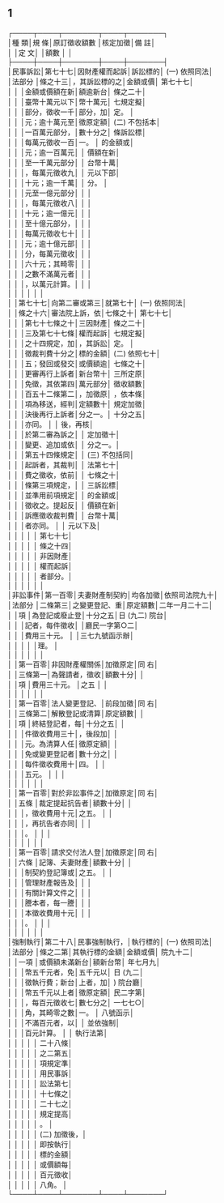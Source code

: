 1
-
┌────┬────┬───────┬────┬───────┐  
│種    類│規    條│原訂徵收額數  │核定加徵│備          註│  
│        │定    文│              │額數    │              │  
├────┼────┼───────┼────┼───────┤  
│民事訴訟│第七十七│因財產權而起訴│訴訟標的│ (一) 依照同法│  
│法部分  │條之十三│，其訴訟標的之│金額或價│      第七十七│  
│        │        │金額或價額在新│額逾新台│      條之二十│  
│        │        │臺幣十萬元以下│幣十萬元│      七規定擬│  
│        │        │部分，徵收一千│部分，加│      定。    │  
│        │        │元；逾十萬元至│徵原定額│ (二) 不包括本│  
│        │        │一百萬元部分，│數十分之│      條訴訟標│  
│        │        │每萬元徵收一百│一。    │      的金額或│  
│        │        │元；逾一百萬元│        │      價額在新│  
│        │        │至一千萬元部分│        │      台幣十萬│  
│        │        │，每萬元徵收九│        │      元以下部│  
│        │        │十元；逾一千萬│        │      分。    │  
│        │        │元至一億元部分│        │              │  
│        │        │，每萬元徵收八│        │              │  
│        │        │十元；逾一億元│        │              │  
│        │        │至十億元部分，│        │              │  
│        │        │每萬元徵收七十│        │              │  
│        │        │元；逾十億元部│        │              │  
│        │        │分，每萬元徵收│        │              │  
│        │        │六十元；其畸零│        │              │  
│        │        │之數不滿萬元者│        │              │  
│        │        │，以萬元計算。│        │              │  
│        │        │              │        │              │  
│        │第七十七│向第二審或第三│就第七十│ (一) 依照同法│  
│        │條之十六│審法院上訴，依│七條之十│      第七十七│  
│        │        │第七十七條之十│三因財產│      條之二十│  
│        │        │三及第七十七條│權而起訴│      七規定擬│  
│        │        │之十四規定，加│，其訴訟│      定。    │  
│        │        │徵裁判費十分之│標的金額│ (二) 依照七十│  
│        │        │五；發回或發交│或價額逾│      七條之十│  
│        │        │更審再行上訴者│新台幣十│      三所定原│  
│        │        │免徵，其依第四│萬元部分│      徵收額數│  
│        │        │百五十二條第二│，加徵原│      ，依本條│  
│        │        │項為移送，經判│定額數十│      規定加徵│  
│        │        │決後再行上訴者│分之一。│      十分之五│  
│        │        │亦同。        │        │      後，再核│  
│        │        │於第二審為訴之│        │      定加徵十│  
│        │        │變更、追加或依│        │      分之一。│  
│        │        │第五十四條規定│        │ (三) 不包括同│  
│        │        │起訴者，其裁判│        │      法第七十│  
│        │        │費之徵收，依前│        │      七條之十│  
│        │        │條第三項規定，│        │      三訴訟標│  
│        │        │並準用前項規定│        │      的金額或│  
│        │        │徵收之。提起反│        │      價額在新│  
│        │        │訴應徵收裁判費│        │      台幣十萬│  
│        │        │者亦同。      │        │      元以下及│  
│        │        │              │        │      第七十七│  
│        │        │              │        │      條之十四│  
│        │        │              │        │      非因財產│  
│        │        │              │        │      權而起訴│  
│        │        │              │        │      者部分。│  
│        │        │              │        │              │  
│非訟事件│第一百零│夫妻財產制契約│均各加徵│依照司法院九十│  
│法部分  │二條第三│之變更登記、重│原定額數│二年一月二十二│  
│        │項      │為登記或廢止登│十分之五│日 (九二) 院台│  
│        │        │記者，每件徵收│        │廳民一字第○二│  
│        │        │費用三十元。  │        │三七九號函示辦│  
│        │        │              │        │理。          │  
│        │        │              │        │              │  
│        │第一百零│非因財產權關係│加徵原定│同          右│  
│        │三條第一│為聲請者，徵收│額數十分│              │  
│        │項      │費用三十元。  │之五    │              │  
│        │        │              │        │              │  
│        │第一百零│法人變更登記、│前段加徵│同          右│  
│        │三條第二│解散登記或清算│原定額數│              │  
│        │項      │終結登記者，每│十分之五│              │  
│        │        │件徵收費用三十│，後段加│              │  
│        │        │元。為清算人任│徵原定額│              │  
│        │        │免或變更登記者│數十分之│              │  
│        │        │每件徵收費用十│四。    │              │  
│        │        │五元。        │        │              │  
│        │        │              │        │              │  
│        │第一百零│對於非訟事件之│加徵原定│同          右│  
│        │五條    │裁定提起抗告者│額數十分│              │  
│        │        │，徵收費用十元│之五。  │              │  
│        │        │，再抗告者亦同│        │              │  
│        │        │。            │        │              │  
│        │        │              │        │              │  
│        │第一百零│請求交付法人登│加徵原定│同          右│  
│        │六條    │記簿、夫妻財產│額數十分│              │  
│        │        │制契約登記簿或│之五。  │              │  
│        │        │管理財產報告及│        │              │  
│        │        │有關計算文件之│        │              │  
│        │        │謄本者，每一謄│        │              │  
│        │        │本徵收費用十元│        │              │  
│        │        │。            │        │              │  
│        │        │              │        │              │  
│強制執行│第二十八│民事強制執行，│執行標的│ (一) 依照司法│  
│法部分  │條之二第│其執行標的金額│金額或價│      院九十二│  
│        │一項    │或價額未滿新台│額新台幣│      年七月九│  
│        │        │幣五千元者，免│五千元以│      日 (九二│  
│        │        │徵執行費；新台│上者，加│      ) 院台廳│  
│        │        │幣五千元以上者│徵原定額│      民二字第│  
│        │        │，每百元徵收七│數七分之│      一七七○│  
│        │        │角，其畸零之數│一。    │      八號函示│  
│        │        │不滿百元者，以│        │      並依強制│  
│        │        │百元計算。    │        │      執行法第│  
│        │        │              │        │      二十八條│  
│        │        │              │        │      之二第五│  
│        │        │              │        │      項規定準│  
│        │        │              │        │      用民事訴│  
│        │        │              │        │      訟法第七│  
│        │        │              │        │      十七條之│  
│        │        │              │        │      二十七之│  
│        │        │              │        │      規定提高│  
│        │        │              │        │      。      │  
│        │        │              │        │ (二) 加徵後，│  
│        │        │              │        │      即按執行│  
│        │        │              │        │      標的金額│  
│        │        │              │        │      或價額每│  
│        │        │              │        │      百元徵收│  
│        │        │              │        │      八角。  │  
└────┴────┴───────┴────┴───────┘

